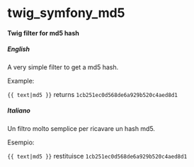 # twig_symfony_md5
#### Twig filter for md5 hash

##### English

A very simple filter to get a md5 hash.

Example:

```{{ text|md5 }}```
returns ```1cb251ec0d568de6a929b520c4aed8d1```

##### Italiano

Un filtro molto semplice per ricavare un hash md5.

Esempio:

```{{ text|md5 }}```
restituisce ```1cb251ec0d568de6a929b520c4aed8d1```
